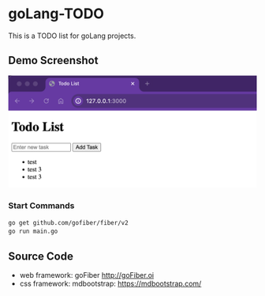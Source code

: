 # goLang-TODO
This is a TODO list for goLang projects.

## Demo Screenshot
![github](/public/img/screenshot.png)

### Start Commands
```bash
go get github.com/gofiber/fiber/v2
go run main.go
```

## Source Code
- web framework: goFiber http://goFiber.oi
- css framework: mdbootstrap: https://mdbootstrap.com/



